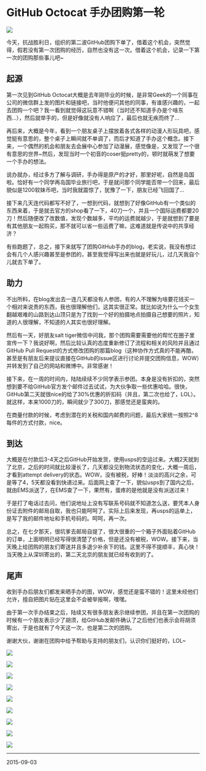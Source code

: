 GitHub Octocat 手办团购第一轮
===
![](https://cdn.shopify.com/s/files/1/0051/4802/products/mona-1_1024x1024.jpg?v=1422555084)

今天，抗战胜利日，组织的第二波GitHub团购下单了，借着这个机会，突然觉得，假若没有第一次团购的经历，自然也没有这一次。借着这个机会，记录一下第一次的团购那些事儿吧~

## 起源
第一次见到GitHub Octocat大概是去年刚毕业的时候，是非常Geek的一个同事在公司的微信群上发的图片和链接吧，当时他便问其他的同事，有谁感兴趣的，一起去团购一个吧？我一看到就觉得这玩意不错啊（当时还不知道手办是个啥东西...），然后就举手的，但是好像就没有人响应了，最后也就无疾而终了...

再后来，大概是今年，看到一个朋友桌子上摆放着各式各样的动漫人形玩具吧，感觉挺有意思的，整个桌子上瞬间就不单调了，而后才知道了手办这个概念。接下来，一个偶然的机会和朋友去会展中心参加了动漫展，感觉像是，又发现了一个很有意思的世界~然后，发现当时一个初音的coser挺pretty的，顿时就萌发了想要一个手办的想法。

说办就办，经过多方了解与调研，手办得是原产的才好，那里好呢，自然是岛国啦。恰好有一个同学再岛国毕业旅行吧，于是就问那个同学能否带一个回来，最后貌似是1200软妹币吧，当时我就震惊了，犹豫了一下，朋友已经飞回国了...

接下来几天连代码都写不好了，一想到代码，就想到了好像GitHub有一个类似的东西来着，于是就去官方的shop看了一下，40刀一个，并且一个国际运费都要20刀！然后随便改了改数值，发现个数越多，平均的运费就越少，于是就想到了要是有其他朋友一起购买，那不就可以省一些运费了嘛，这难道就是传说中的共享经济？

有些跑题了，总之，接下来就写了团购GitHub手办的blog，老实说，我没有想过会有几个人感兴趣甚至是参团的，甚至我觉得写出来也就是好玩儿，过几天我自个儿就去下单了。

## 助力
不出所料，在blog发出去一连几天都没有人参团，有的人不理解为啥要花钱买一个相对来说贵的东西，我也很理解他们，这其实很正常。就比如说为什么一个女生翻越艰难的山路到达山顶只是为了找到一个好的拍摄地点拍摄自己想要的照片，知道的人很理解，不知道的人其实也很好理解。

然后有一天，好朋友salt tiger微信中问我，那个团购需要需要他的帮忙在圈子里宣传一下？我说好啊，然后比较认真的态度重新修订了流程和相关的风险并且通过GitHub Pull Request的方式修改团购的那篇blog（这种协作方式真的不能再酷，甚至是有朋友后来提议直接在GitHub的issue区进行讨论并提交团购信息，WOW）并转发到了自己的网站和微博中。非常感谢！

接下来，在一周的时间内，陆陆续续不少同学表示参团。本身是没有折扣的，突然想到要不给GitHub官方发个邮件过去试试，为大伙争取一些优惠哈哈。很快，GitHub第二天就很nice的给了30%优惠的折扣码（并且，第二次也给了，LOL）。就这样，本来1000刀的，瞬间就少了300刀，那感觉还是蛮爽的。

在商量付款的时候，考虑到潜在的关税和国内邮费的问题，最后大家统一按照2^8每件的方式付款，nice。

## 到达
大概是在付款后3-4天之后GitHub开始发货，使用usps的空运过来。大概2天就到了北京，之后的时间就比较漫长了，几天都没见到物流状态的变化，大概一周后，才看到attempt delivery的状态。WOW，没有被税，好棒！淡淡的高兴之余，可是等了4，5天都没看到快递过来。后面网上查了一下，貌似usps到了国内之后，就由EMS派送了，在EMS查了一下，果然有，蛋疼的是他就是没有派送过来！

于是打了电话过去问，他们说地址上没有写联系号码就不知道怎么送，要凭本人身份证去附件的邮局自取，我也只能呵呵了。实际上后来发现，再usps的运单上，是写了我的邮件地址和手机号码的。呵呵，再一次。

总之，在七夕那天，很坑爹去邮局自提了，很大很重的一个箱子外面贴着GitHub的订单，上面明明已经写得很清楚了价格，但是还没有被税，WOW。接下来，当天晚上给团购的朋友们寄送并且多退少补余下的钱。这里不得不提顺丰，真心快！当天晚上从深圳寄出的，第二天北京的朋友就已经有收到的了。

## 尾声
收到手办后朋友们都发来晒手办的图，WOW，感觉还是蛮不错的！这里未经他们允许，擅自把图片贴在这里会不会被举报啊，嘿嘿。

由于第一次手办结束之后，陆续又有很多朋友表示继续参团，并且在第一次团购的时候有一个朋友表示少了胡须，给GitHub发邮件确认了之后他们也表示会将胡须寄出，于是也就有了今天这一次，也是第二次的团购。

谢谢大伙，谢谢在团购中给予帮助与支持的朋友们，认识你们挺好的，LOL~

![](arts/octocat-1.jpg)

![](arts/octocat-2.jpg)

![](arts/octocat-3.jpg)

![](arts/octocat-4.jpg)

![](arts/octocat-5.jpg)

![](arts/octocat-6.jpg)

![](arts/octocat-7.jpg)

![](arts/octocat-8.jpg)

![](arts/octocat-9.jpg)

---
2015-09-03

